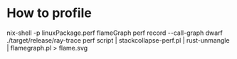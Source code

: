 # How to profile

nix-shell -p linuxPackage.perf flameGraph
perf record --call-graph dwarf ./target/release/ray-trace
perf script | stackcollapse-perf.pl | rust-unmangle | flamegraph.pl > flame.svg
